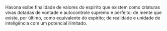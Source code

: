 ﻿Havona exibe finalidade de valores do espírito que existem como criaturas vivas dotadas de vontade e autocontrole supremo e perfeito; de mente que existe, por último, como equivalente do espírito; de realidade e unidade de inteligência com um potencial ilimitado.